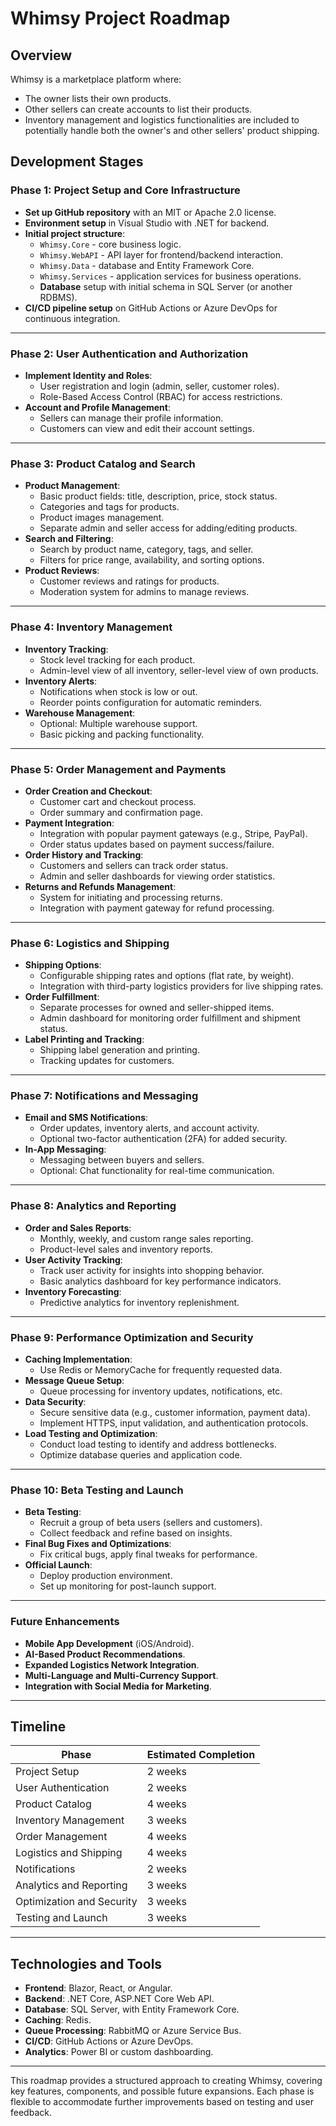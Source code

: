 # Whimsy Project Roadmap

## Overview
Whimsy is a marketplace platform where:
- The owner lists their own products.
- Other sellers can create accounts to list their products.
- Inventory management and logistics functionalities are included to potentially handle both the owner's and other sellers' product shipping.

## Development Stages

### Phase 1: Project Setup and Core Infrastructure
- **Set up GitHub repository** with an MIT or Apache 2.0 license.
- **Environment setup** in Visual Studio with .NET for backend.
- **Initial project structure**:
  - `Whimsy.Core` - core business logic.
  - `Whimsy.WebAPI` - API layer for frontend/backend interaction.
  - `Whimsy.Data` - database and Entity Framework Core.
  - `Whimsy.Services` - application services for business operations.
  - **Database** setup with initial schema in SQL Server (or another RDBMS).
- **CI/CD pipeline setup** on GitHub Actions or Azure DevOps for continuous integration.

---

### Phase 2: User Authentication and Authorization
- **Implement Identity and Roles**:
  - User registration and login (admin, seller, customer roles).
  - Role-Based Access Control (RBAC) for access restrictions.
- **Account and Profile Management**:
  - Sellers can manage their profile information.
  - Customers can view and edit their account settings.

---

### Phase 3: Product Catalog and Search
- **Product Management**:
  - Basic product fields: title, description, price, stock status.
  - Categories and tags for products.
  - Product images management.
  - Separate admin and seller access for adding/editing products.
- **Search and Filtering**:
  - Search by product name, category, tags, and seller.
  - Filters for price range, availability, and sorting options.
- **Product Reviews**:
  - Customer reviews and ratings for products.
  - Moderation system for admins to manage reviews.

---

### Phase 4: Inventory Management
- **Inventory Tracking**:
  - Stock level tracking for each product.
  - Admin-level view of all inventory, seller-level view of own products.
- **Inventory Alerts**:
  - Notifications when stock is low or out.
  - Reorder points configuration for automatic reminders.
- **Warehouse Management**:
  - Optional: Multiple warehouse support.
  - Basic picking and packing functionality.

---

### Phase 5: Order Management and Payments
- **Order Creation and Checkout**:
  - Customer cart and checkout process.
  - Order summary and confirmation page.
- **Payment Integration**:
  - Integration with popular payment gateways (e.g., Stripe, PayPal).
  - Order status updates based on payment success/failure.
- **Order History and Tracking**:
  - Customers and sellers can track order status.
  - Admin and seller dashboards for viewing order statistics.
- **Returns and Refunds Management**:
  - System for initiating and processing returns.
  - Integration with payment gateway for refund processing.

---

### Phase 6: Logistics and Shipping
- **Shipping Options**:
  - Configurable shipping rates and options (flat rate, by weight).
  - Integration with third-party logistics providers for live shipping rates.
- **Order Fulfillment**:
  - Separate processes for owned and seller-shipped items.
  - Admin dashboard for monitoring order fulfillment and shipment status.
- **Label Printing and Tracking**:
  - Shipping label generation and printing.
  - Tracking updates for customers.

---

### Phase 7: Notifications and Messaging
- **Email and SMS Notifications**:
  - Order updates, inventory alerts, and account activity.
  - Optional two-factor authentication (2FA) for added security.
- **In-App Messaging**:
  - Messaging between buyers and sellers.
  - Optional: Chat functionality for real-time communication.

---

### Phase 8: Analytics and Reporting
- **Order and Sales Reports**:
  - Monthly, weekly, and custom range sales reporting.
  - Product-level sales and inventory reports.
- **User Activity Tracking**:
  - Track user activity for insights into shopping behavior.
  - Basic analytics dashboard for key performance indicators.
- **Inventory Forecasting**:
  - Predictive analytics for inventory replenishment.

---

### Phase 9: Performance Optimization and Security
- **Caching Implementation**:
  - Use Redis or MemoryCache for frequently requested data.
- **Message Queue Setup**:
  - Queue processing for inventory updates, notifications, etc.
- **Data Security**:
  - Secure sensitive data (e.g., customer information, payment data).
  - Implement HTTPS, input validation, and authentication protocols.
- **Load Testing and Optimization**:
  - Conduct load testing to identify and address bottlenecks.
  - Optimize database queries and application code.

---

### Phase 10: Beta Testing and Launch
- **Beta Testing**:
  - Recruit a group of beta users (sellers and customers).
  - Collect feedback and refine based on insights.
- **Final Bug Fixes and Optimizations**:
  - Fix critical bugs, apply final tweaks for performance.
- **Official Launch**:
  - Deploy production environment.
  - Set up monitoring for post-launch support.

---

### Future Enhancements
- **Mobile App Development** (iOS/Android).
- **AI-Based Product Recommendations**.
- **Expanded Logistics Network Integration**.
- **Multi-Language and Multi-Currency Support**.
- **Integration with Social Media for Marketing**.

---

## Timeline

| Phase                    | Estimated Completion |
|--------------------------|----------------------|
| Project Setup            | 2 weeks             |
| User Authentication      | 2 weeks             |
| Product Catalog          | 4 weeks             |
| Inventory Management     | 3 weeks             |
| Order Management         | 4 weeks             |
| Logistics and Shipping   | 4 weeks             |
| Notifications            | 2 weeks             |
| Analytics and Reporting  | 3 weeks             |
| Optimization and Security| 3 weeks             |
| Testing and Launch       | 3 weeks             |

---

## Technologies and Tools

- **Frontend**: Blazor, React, or Angular.
- **Backend**: .NET Core, ASP.NET Core Web API.
- **Database**: SQL Server, with Entity Framework Core.
- **Caching**: Redis.
- **Queue Processing**: RabbitMQ or Azure Service Bus.
- **CI/CD**: GitHub Actions or Azure DevOps.
- **Analytics**: Power BI or custom dashboarding.

---

This roadmap provides a structured approach to creating Whimsy, covering key features, components, and possible future expansions. Each phase is flexible to accommodate further improvements based on testing and user feedback.
